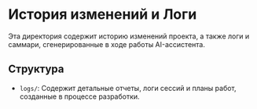 # История изменений и Логи

Эта директория содержит историю изменений проекта, а также логи и саммари, сгенерированные в ходе работы AI-ассистента.

## Структура

-   `logs/`: Содержит детальные отчеты, логи сессий и планы работ, созданные в процессе разработки.